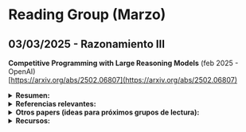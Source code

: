 # Reading Group (Marzo)

## 03/03/2025 - Razonamiento III 

**Competitive Programming with Large Reasoning Models** (feb 2025 - OpenAI)  
[https://arxiv.org/abs/2502.06807](https://arxiv.org/abs/2502.06807)  

<details markdown="1">
<summary><strong>Resumen:</strong></summary>

*Key points:* 

  * Aprendizaje por refuerzo (*reinforcement learning*)  

Este estudio demuestra que el uso de aprendizaje por refuerzo (*reinforcement learning*) en modelos de lenguaje de gran tamaño mejora significativamente el rendimiento en tareas complejas de programación y razonamiento.

</details>

<details markdown="1">
  <summary><strong>Referencias relevantes: </strong></summary>
    
  * **Agentless: Demystifying LLM-based Software Engineering Agents** (1 jul 2024 – University of Illinois)  
  [arXiv](https://arxiv.org/abs/2407.01489) | [GitHub](https://github.com/OpenAutoCoder/Agentless)  
  **Keywords**: Agentización, modelos de lenguaje grandes (*LLMs*), automatización
  **Descripción**: Este trabajo presenta, un enfoque simplificado para resolver problemas de desarrollo de software sin recurrir a agentes autónomos complejos. A diferencia de métodos anteriores que utilizan agentes capaces de ejecutar comandos y planificar acciones, **Agentless** emplea un proceso de tres fases: localización del problema, reparación y validación del parche. El estudio destaca el potencial de técnicas más simples y rentables en el desarrollo autónomo de software.

  * **Kimi k1.5: Scaling Reinforcement Learning with LLMs** (22 ene 2025 – Kimi Team)  
  [arXiv](https://arxiv.org/abs/2501.12599) | [GitHub](https://github.com/MoonshotAI/Kimi-k1.5)  
  **Keywords**: Razonamiento, modelos de lenguaje grandes (*LLMs*), aprendizaje por refuerzo (*Reinforcement Learning*), multimodalidad  
  **Descripción**: Este trabajo presenta **Kimi k1.5**, un modelo multimodal de lenguaje de gran tamaño entrenado mediante aprendizaje por refuerzo. El modelo destaca por su capacidad para procesar contextos largos de hasta 128k tokens y por su rendimiento superior en tareas de razonamiento, alcanzando puntuaciones de 77.5 en AIME y 96.2 en MATH 500. Además, introduce técnicas para mejorar modelos de razonamiento de cadena corta (*short-CoT*), superando significativamente a modelos existentes como GPT-4o y Claude Sonnet 3.5. El repositorio de GitHub proporciona el informe completo y recursos adicionales.

  * **OpenAI o1 System Card** (5 dic 2024 – OpenAI)  
  [arXiv](https://arxiv.org/abs/2412.16720)  
  **Keywords**: Modelos de lenguaje grandes (*LLMs*), razonamiento, seguridad, alineación deliberativa  
  **Descripción**: Como citar los modelos de OpenAI.

  * **Toolformer: Language Models Can Teach Themselves to Use Tools** (9 feb 2023 – META/Pompeu Fabra)  
  [arXiv](https://arxiv.org/abs/2302.04761) | [GitHub](https://github.com/conceptofmind/toolformer)  
  **Keywords**: Modelos de lenguaje grandes (*LLMs*), herramientas externas, aprendizaje auto-supervisado  
  **Descripción**: Este trabajo introduce **Toolformer**, un modelo que se entrena para decidir qué APIs llamar, cuándo llamarlas, qué argumentos pasar y cómo incorporar mejor los resultados en la predicción de tokens futuros. 

  * **Chain-of-Thought Prompting Elicits Reasoning in Large Language Models** (28 ene 2022 – Google)  
  [arXiv](https://arxiv.org/abs/2201.11903)  
  **Keywords**: Modelos de lenguaje grandes (*LLMs*), razonamiento, *Chain-of-Thought Prompting*  
  **Descripción**: Este trabajo explora cómo la generación de una cadena de pensamiento—una serie de pasos de razonamiento intermedios—mejora significativamente la capacidad de los modelos de lenguaje grandes para realizar razonamientos complejos. 
  
</details>

<details markdown="1">
  <summary><strong>Otros papers (ideas para próximos grupos de lectura):</strong></summary>

  * **Order Doesn't Matter, But Reasoning Does: Training LLMs with Order-Centric Augmentation** (27 feb 2025 – Shanghai)  
  [arXiv](https://arxiv.org/abs/2502.19907)  
  **Keywords**: Modelos de lenguaje grandes (*LLMs*), razonamiento lógico, aumento de datos centrado en el orden  
  **Descripción**: Este estudio aborda la sensibilidad de los modelos de lenguaje grandes al orden de las premisas y los pasos de razonamiento. 

  * **Chain of Draft: Thinking Faster by Writing Less** (25 feb 2025 – Zoom Communications)  
  [arXiv](https://arxiv.org/abs/2502.18600)  
  **Keywords**: Razonamiento, *Chain of Thought* (cadena de pensamiento), eficiencia  
  **Descripción**: Este trabajo propone "Chain of Draft" (CoD), una estrategia de *prompting*, donde los modelos de lenguaje generan razonamientos intermedios mínimos pero informativos al resolver tareas. Al reducir la verbosidad y centrarse en ideas clave, CoD iguala "Chain of Thought" (CoT) utilizando solo el 7,6% de los tokens, lo que reduce significativamente el coste y la latencia en diversas tareas de razonamiento. 

  * **Don't Do RAG: When Cache-Augmented Generation is All You Need for Knowledge Tasks** (20 dic 2024 – Taiwan)  
  [arXiv](https://arxiv.org/abs/2412.15605)  
  **Keywords**: Modelos de lenguaje grandes (*LLMs*), generación aumentada por recuperación (*Retrieval-Augmented Generation* - RAG), generación aumentada por caché (*Cache-Augmented Generation* - CAG), eficiencia  
  **Descripción**: Este trabajo propone la **generación aumentada por caché** (*Cache-Augmented Generation* - CAG) como una alternativa a la generación aumentada por recuperación (*Retrieval-Augmented Generation* - RAG) en modelos de lenguaje grandes. CAG implica precargar todos los recursos relevantes en el contexto extendido del modelo antes de la inferencia, eliminando la necesidad de recuperación en tiempo real. 

  * **Prompt Cache: Modular Attention Reuse for Low-Latency Inference** (7 nov 2023 – Google, Yale)  
  [arXiv](https://arxiv.org/abs/2311.04934)  
  **Keywords**: Modelos de lenguaje grandes (*LLMs*), reutilización de estados de atención, inferencia de baja latencia  
  **Descripción**: Este trabajo presenta **Prompt Cache**, una técnica para acelerar la inferencia en modelos de lenguaje grandes mediante la reutilización de estados de atención en diferentes *prompts*. 

  * **Auditing Prompt Caching in Language Model APIs** (11 feb 2025 – Stanford)    
  [arXiv](https://arxiv.org/abs/2502.07776)  
  **Keywords**: Modelos de lenguaje grandes (*LLMs*), almacenamiento en caché de *prompts*, ataques de canal lateral, privacidad  
  **Descripción**: Este estudio investiga cómo el almacenamiento en caché de *prompts* en APIs de modelos de lenguaje grandes puede introducir variaciones en los tiempos de respuesta, lo que podría ser explotado en ataques de canal lateral. Mediante auditorías estadísticas, los autores detectaron que 8 de 17 proveedores de APIs, incluyendo OpenAI, comparten cachés globalmente entre usuarios, lo que podría permitir a un atacante inferir información sobre los *prompts* de otros usuarios basándose en tiempos de respuesta más rápidos. 
  
  * **Minions: Cost-efficient Collaboration Between On-device and Cloud Language Models** (21 feb 2025 – Stanford)  
  [arXiv](https://arxiv.org/abs/2502.15964)  
  **Keywords**: Modelos de lenguaje grandes (*LLMs*), colaboración local-remota, eficiencia de costos, razonamiento sobre datos extensos, seguridad  
  **Descripción**: Este estudio investiga cómo un modelo de lenguaje pequeño, operando en un dispositivo local con acceso a datos locales, puede colaborar con un modelo de lenguaje avanzado alojado en la nube para abordar tareas del mundo real que implican razonamiento financiero, médico y científico sobre documentos extensos. 

  * **From Local to Global: A Graph RAG Approach to Query-Focused Summarization** (24 abr 2024 – Microsoft)  
  [arXiv](https://arxiv.org/abs/2404.16130v1)    [arXiv](https://arxiv.org/abs/2404.16130v1)  
  **Keywords**: Modelos de lenguaje grandes (*LLMs*), generación aumentada por recuperación (*Retrieval-Augmented Generation* - RAG), resumen orientado a consultas (*Query-Focused Summarization* - QFS), grafos de conocimiento (*Knowledge Graphs*)    
  **Descripción**: Este trabajo introduce **Graph RAG**, una metodología que combina la generación aumentada por recuperación con grafos de conocimiento para abordar tareas de resumen orientado a consultas en grandes colecciones de texto.  

  * **LightRAG: Simple and Fast Retrieval-Augmented Generation** (8 oct 2024 – Beijing, Hong Kong)  nted Generation** (8 oct 2024 – Beijing, Hong Kong)  
  [arXiv](https://arxiv.org/abs/2410.05779v1) | [GitHub](https://github.com/HKUDS/LightRAG)  
  **Keywords**: Modelos de lenguaje grandes (*LLMs*), generación aumentada por recuperación (*Retrieval-Augmented Generation* - RAG), estructuras de grafos, eficiencia  
  **Descripción**: Este trabajo presenta **LightRAG**, un marco que incorpora estructuras de grafos en los procesos de indexación y recuperación de texto para mejorar los sistemas de generación aumentada por recuperación. El sistema emplea un mecanismo de recuperación de dos niveles que mejora la obtención de información tanto a nivel bajo como alto.   
  
  * **PathRAG: Pruning Graph-based Retrieval Augmented Generation with Relational Paths** (18 feb 2025 – Beijing, Hong Kong)  
  [arXiv](https://arxiv.org/abs/2502.14902) | [GitHub](https://github.com/BUPT-GAMMA/PathRAG)  
  **Keywords**: Modelos de lenguaje grandes (*LLMs*), generación aumentada por recuperación (*Retrieval-Augmented Generation* - RAG), grafos de conocimiento, eficiencia  
  **Descripción**: Este trabajo presenta **PathRAG**, una metodología que mejora la generación aumentada por recuperación basada en grafos al centrarse en rutas relacionales clave dentro del grafo de indexación. A diferencia de enfoques anteriores que pueden introducir redundancia al considerar información amplia de comunidades o vecinos inmediatos, **PathRAG** utiliza una poda basada en flujo para identificar y recuperar rutas esenciales entre nodos relacionados con la consulta. 

  * **Retrieval-Augmented Systems Can Be Dangerous Medical Communicators** (18 feb 2025 – MIT, Standford, Duke)  
  [arXiv](https://arxiv.org/abs/2502.14898v1)  
  **Keywords**: Modelos de lenguaje grandes (*LLMs*), generación aumentada por recuperación (*Retrieval-Augmented Generation* - RAG), comunicación médica, seguridad  
  **Descripción**: Este estudio analiza cómo los sistemas de generación aumentada por recuperación (RAG) pueden producir respuestas médicas que, aunque literalmente precisas y basadas en fuentes confiables, resultan pragmáticamente engañosas para los pacientes. 

  * **Agentic Reasoning: Reasoning LLMs with Tools for Deep Research** (7 feb 2025 – Oxford)  
  [arXiv](https://arxiv.org/abs/2502.04644) | [GitHub](https://github.com/theworldofagents/Agentic-Reasoning)  
  **Keywords**: *LLMs* (modelos de lenguaje grandes), razonamiento, agentes, herramientas externas, investigación profunda (*deep research*), *knowledge graph* (grafo de conocimiento), RAG
  **Descripción**: Este trabajo introduce **Agentic Reasoning**, un marco que mejora el razonamiento de los *LLMs* integrando *agents* que utilizan herramientas externas.  
 
</details>  

<details>
<summary><strong>Recursos:</strong></summary>

  * **Test Time Scaling/Test Time Compute: Análisis de la literatura reciente** (feb 2025 - Discover IA - YouTube)  
    [https://www.youtube.com/watch?v=uqCoR_1jZPI](https://www.youtube.com/watch?v=uqCoR_1jZPI)  
    **Descripción**: Video que analiza distintos papers en el campo, desde modelos basados en PRM (*Process Review Models*) hasta los últimos modelos recurrentes que razonan en el espacio latente.

  * **Agentless** (25 feb 2025 – Zoom Communications)  
    [GitHub](https://github.com/OpenAutoCoder/Agentless)  
    **Descripción**: Repositorio del proyecto Agentless.

  * **Kimi k1.5** (22 ene 2025 – Kimi Team)  
    [GitHub](https://github.com/MoonshotAI/Kimi-k1.5)  
    **Descripción**: Repositorio del proyecto Kimi k1.5.

  * **The AI Reasoning Lie**  
    [https://www.youtube.com/watch?v=oE98PJefK4w](https://www.youtube.com/watch?v=oE98PJefK4w&ab_channel=DiscoverAI)  
    **Descripción**: Limitaciones de los modelos de razonamiento.
    
  * **LightRAG: Simple and Fast Retrieval-Augmented Generation** (8 oct 2024 – Beijing, Hong Kong)  
    [GitHub](https://github.com/HKUDS/LightRAG)  
    **Descripción**: Repositorio de **LightRAG**.

  * **PathRAG: Pruning Graph-based Retrieval Augmented Generation with Relational Paths** (18 feb 2025 – Beijing, Hong Kong)  
  [GitHub](https://github.com/BUPT-GAMMA/PathRAG)  
  **Descripción**: Repositorio de **PathRAG**.

  * **Agentic Reasoning: Reasoning LLMs with Tools for Deep Research** (7 feb 2025 – Oxford)  
  [GitHub](https://github.com/theworldofagents/Agentic-Reasoning)  
  **Descripción**: Repositorio de **Agentic Reasoning**.

  
</details>



